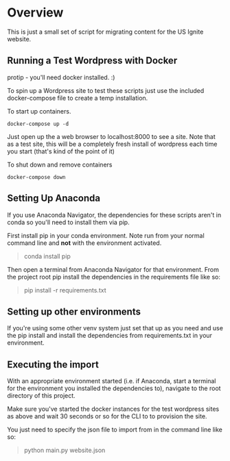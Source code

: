 Overview
========

This is just a small set of script for migrating content for the US Ignite website.

Running a Test Wordpress with Docker
------------------------------------

protip - you'll need docker installed.  :)

To spin up a Wordpress site to test these scripts just use the included docker-compose file to create a temp
installation.

To start up containers.
```
docker-compose up -d
```
Just open up the a web browser to localhost:8000 to see a site.  Note that as a test site, this will be a completely
fresh install of wordpress each time you start (that's kind of the point of it)

To shut down and remove containers
```
docker-compose down
```

Setting Up Anaconda
-------------------

If you use Anaconda Navigator, the dependencies for these scripts aren't in conda so you'll need to  install them via pip.

First install pip in your conda environment.  Note run from your normal command line and **not** with the environment activated.

 > conda install pip
 
 Then open a terminal from Anaconda Navigator for that environment.  From the project root pip install the dependencies in the requirements file like so:
 
 > pip install -r requirements.txt
 
 
Setting up other environments
-----------------------------

If you're using some other venv system just set that up as you need and use the pip install and install the dependencies from requirements.txt in your environment.

Executing the import
--------------------

With an appropriate environment started (i.e. if Anaconda, start a terminal for the environment you installed the dependencies to), navigate to the root directory of this project.

Make sure you've started the docker instances for the test wordpress sites as above and wait 30 seconds or so for the CLI to to provision the site.


You just need to specify the json file to import from in the command line like so:

> python main.py website.json